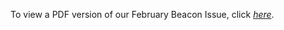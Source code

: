 

To view a PDF version of our February Beacon Issue, click 
[*here*](https://drive.google.com/file/d/1EubjYjEaXCq3OKdBvbyz73kIpEvRaKit/view?usp=sharing).
